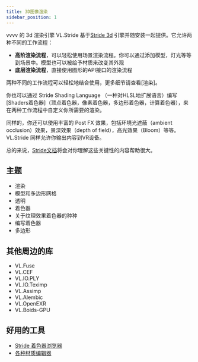 ```yaml
---
title: 3D图像渲染
sidebar_position: 1
---
```


vvvv 的 3d 渲染引擎 VL.Stride 基于[Stride 3d](https://www.stride3d.net/) 引擎并随安装一起提供。它允许两种不同的工作流程：
- **高阶渲染流程**，可以轻松使用场景渲染流程。你可以通过添加模型，灯光等等到场景中。模型也可以被给予材质来改变其外观
- **底层渲染流程**，直接使用图形的API接口的渲染流程

两种不同的工作流程可以轻松地结合使用，更多细节请查看[渲染]。

你也可以通过 Stride Shading Language （一种对HLSL地扩展语言）编写[Shaders着色器]（顶点着色器，像素着色器，多边形着色器，计算着色器），来在两种工作流程中自定义你所需要的渲染。

同样的，你还可以使用丰富的 Post FX 效果，包括环境光遮蔽（ambient occlusion）效果，景深效果（depth of field），高光效果（Bloom）等等。VL.Stride 同样允许你输出内容到VR设备。

总的来说，[Stride文档](https://doc.stride3d.net/latest/en/)将会对你理解这些关键性的内容帮助很大。

## 主题
- 渲染
- 模型和多边形网格
- 透明
- 着色器
- 关于纹理效果着色器的种种
- 编写着色器
- 多边形

## 其他周边的库
- VL.Fuse
- VL.CEF
- VL.IO.PLY
- VL.IO.Teximp
- VL.Assimp
- VL.Alembic
- VL.OpenEXR
- VL.Boids-GPU

## 好用的工具
- [Stride 着色器浏览器](https://github.com/tebjan/Stride.ShaderExplorer)
- [各种材质编辑器](https://discourse.vvvv.org/t/open-source-material-editor-material-creation-resource-list/19185)
